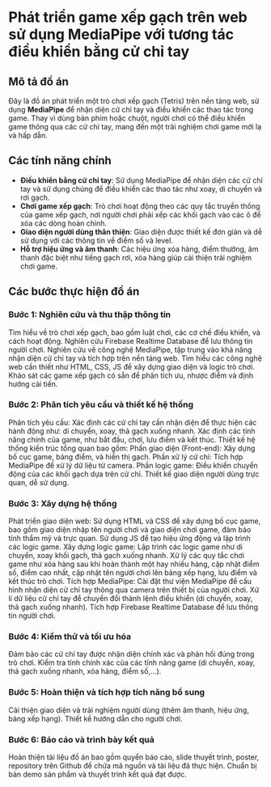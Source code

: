 # Phát triển game xếp gạch trên web sử dụng MediaPipe với tương tác điều khiển bằng cử chỉ tay

## Mô tả đồ án

Đây là đồ án phát triển một trò chơi xếp gạch (Tetris) trên nền tảng web, sử dụng **MediaPipe** để nhận diện cử chỉ tay và điều khiển các thao tác trong game. Thay vì dùng bàn phím hoặc chuột, người chơi có thể điều khiển game thông qua các cử chỉ tay, mang đến một trải nghiệm chơi game mới lạ và hấp dẫn.

## Các tính năng chính

- **Điều khiển bằng cử chỉ tay**: Sử dụng MediaPipe để nhận diện các cử chỉ tay và sử dụng chúng để điều khiển các thao tác như xoay, di chuyển và rơi gạch.
- **Chơi game xếp gạch**: Trò chơi hoạt động theo các quy tắc truyền thống của game xếp gạch, nơi người chơi phải xếp các khối gạch vào các ô để xóa các dòng hoàn chỉnh.
- **Giao diện người dùng thân thiện**: Giao diện được thiết kế đơn giản và dễ sử dụng với các thông tin về điểm số và level.
- **Hỗ trợ hiệu ứng và âm thanh**: Các hiệu ứng xóa hàng, điểm thưởng, âm thanh đặc biệt như tiếng gạch rơi, xóa hàng giúp cải thiện trải nghiệm chơi game.
## Các bước thực hiện đồ án
### Bước 1: Nghiên cứu và thu thập thông tin
Tìm hiểu về trò chơi xếp gạch, bao gồm luật chơi, các cơ chế điều khiển, và cách hoạt động.
Nghiên cứu Firebase Realtime Database để lưu thông tin người chơi.
Nghiên cứu về công nghệ MediaPipe, tập trung vào khả năng nhận diện cử chỉ tay và tích hợp trên nền tảng web.
Tìm hiểu các công nghệ web cần thiết như HTML, CSS, JS để xây dựng giao diện và logic trò chơi.
Khảo sát các game xếp gạch có sẵn để phân tích ưu, nhược điểm và định hướng cải tiến.
### Bước 2: Phân tích yêu cầu và thiết kế hệ thống
Phân tích yêu cầu:
Xác định các cử chỉ tay cần nhận diện để thực hiện các hành động như: di chuyển, xoay, thả gạch xuống nhanh.
Xác định các tính năng chính của game, như bắt đầu, chơi, lưu điểm và kết thúc.
Thiết kế hệ thống kiến trúc tổng quan bao gồm:
	Phần giao diện (Front-end): Xây dựng bố cục game, bảng điểm, và hiển thị gạch.
	Phần xử lý cử chỉ: Tích hợp MediaPipe để xử lý dữ liệu từ camera.
	Phần logic game: Điều khiển chuyển động của các khối gạch dựa trên cử chỉ.
	Thiết kế giao diện người dùng trực quan, dễ sử dụng.
### Bước 3: Xây dựng hệ thống
Phát triển giao diện web:
Sử dụng HTML và CSS để xây dựng bố cục game, bao gồm giao diện nhập tên người chơi và giao diện chơi game, đảm bảo tính thẩm mỹ và trực quan.
Sử dụng JS để tạo hiệu ứng động và lập trình các logic game.
Xây dựng logic game:
Lập trình các logic game như di chuyển, xoay khối gạch, thả gạch xuống nhanh. Xử lý các quy tắc chơi game như xóa hàng sau khi hoàn thành một hay nhiều hàng, cập nhật điểm số, điểm cao nhất, cập nhật tên người chơi lên bảng xếp hạng, lưu điểm và kết thúc trò chơi.
Tích hợp MediaPipe:
Cài đặt thư viện MediaPipe để cấu hình nhận diện cử chỉ tay thông qua camera trên thiết bị của người chơi.
Xử lí dữ liệu cử chỉ tay để chuyển đổi thành lệnh điều khiển (di chuyển, xoay, thả gạch xuống nhanh).
Tích hợp Firebase Realtime Database để lưu thông tin người chơi.
### Bước 4: Kiểm thử và tối ưu hóa
Đảm bảo các cử chỉ tay được nhận diện chính xác và phản hồi đúng trong trò chơi.
Kiểm tra tính chính xác của các tính năng game (di chuyển, xoay, thả gạch xuống nhanh, xóa hàng, điểm số,…).
### Bước 5: Hoàn thiện và tích hợp tích năng bổ sung
Cải thiện giao diện và trải nghiệm người dùng (thêm âm thanh, hiệu ứng, bảng xếp hạng).
Thiết kế hướng dẫn cho người chơi.
### Bước 6: Báo cáo và trình bày kết quả
Hoàn thiện tài liệu đồ án bao gồm quyển báo cáo, slide thuyết trình, poster, repository trên Github để chứa mã nguồn và tài liệu đã thực hiện.
Chuẩn bị bản demo sản phẩm và thuyết trình kết quả đạt được.



